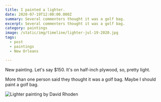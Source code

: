 ```yaml
---
title: I painted a lighter.
date: 2020-07-19T12:00:00.000Z
summary: Several commenters thought it was a golf bag.
excerpt: Several commenters thought it was a golf bag.
category: paintings
image: /static/img/timeline/lighter-jul-19-2020.jpg
tags:
  - post
  - paintings
  - New Orleans

---
```


New painting. Let's say $150. It's on half-inch plywood, so, pretty light.

More than one person said they thought it was a golf bag. Maybe I should paint a golf bag.

![Lighter painting by David Rhoden](/static/img/paintings/lighter-jul-19-2020.jpg "Lighter painting by David Rhoden")